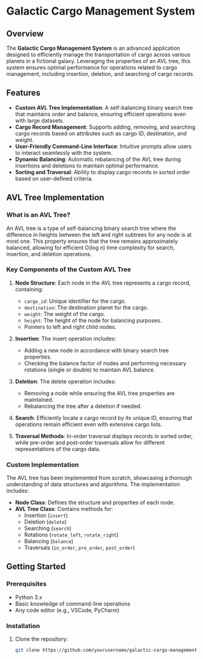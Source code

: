 # Galactic Cargo Management System

## Overview

The **Galactic Cargo Management System** is an advanced application designed to efficiently manage the transportation of cargo across various planets in a fictional galaxy. Leveraging the properties of an AVL tree, this system ensures optimal performance for operations related to cargo management, including insertion, deletion, and searching of cargo records. 

## Features

- **Custom AVL Tree Implementation**: A self-balancing binary search tree that maintains order and balance, ensuring efficient operations even with large datasets.
- **Cargo Record Management**: Supports adding, removing, and searching cargo records based on attributes such as cargo ID, destination, and weight.
- **User-Friendly Command-Line Interface**: Intuitive prompts allow users to interact seamlessly with the system.
- **Dynamic Balancing**: Automatic rebalancing of the AVL tree during insertions and deletions to maintain optimal performance.
- **Sorting and Traversal**: Ability to display cargo records in sorted order based on user-defined criteria.

## AVL Tree Implementation

### What is an AVL Tree?

An AVL tree is a type of self-balancing binary search tree where the difference in heights between the left and right subtrees for any node is at most one. This property ensures that the tree remains approximately balanced, allowing for efficient O(log n) time complexity for search, insertion, and deletion operations.

### Key Components of the Custom AVL Tree

1. **Node Structure**: Each node in the AVL tree represents a cargo record, containing:
   - `cargo_id`: Unique identifier for the cargo.
   - `destination`: The destination planet for the cargo.
   - `weight`: The weight of the cargo.
   - `height`: The height of the node for balancing purposes.
   - Pointers to left and right child nodes.

2. **Insertion**: The insert operation includes:
   - Adding a new node in accordance with binary search tree properties.
   - Checking the balance factor of nodes and performing necessary rotations (single or double) to maintain AVL balance.

3. **Deletion**: The delete operation includes:
   - Removing a node while ensuring the AVL tree properties are maintained.
   - Rebalancing the tree after a deletion if needed.

4. **Search**: Efficiently locate a cargo record by its unique ID, ensuring that operations remain efficient even with extensive cargo lists.

5. **Traversal Methods**: In-order traversal displays records in sorted order, while pre-order and post-order traversals allow for different representations of the cargo data.

### Custom Implementation

The AVL tree has been implemented from scratch, showcasing a thorough understanding of data structures and algorithms. The implementation includes:

- **Node Class**: Defines the structure and properties of each node.
- **AVL Tree Class**: Contains methods for:
  - Insertion (`insert`)
  - Deletion (`delete`)
  - Searching (`search`)
  - Rotations (`rotate_left`, `rotate_right`)
  - Balancing (`balance`)
  - Traversals (`in_order`, `pre_order`, `post_order`)

## Getting Started

### Prerequisites

- Python 3.x
- Basic knowledge of command-line operations
- Any code editor (e.g., VSCode, PyCharm)

### Installation

1. Clone the repository:
   ```bash
   git clone https://github.com/yourusername/galactic-cargo-management-system.git
